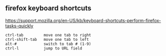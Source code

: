 ## firefox keyboard shortcuts

<https://support.mozilla.org/en-US/kb/keyboard-shortcuts-perform-firefox-tasks-quickly>

```
ctrl-tab         move one tab to right
ctrl-shift-tab   move one tab to left
alt-#            switch to tab # (1-9)
ctrl-l           jump to URL field
```
